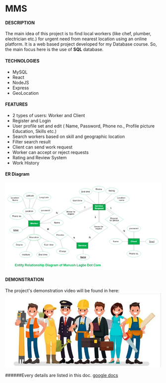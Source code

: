 # MMS
#### DESCRIPTION
The main idea of this project is to find local workers (like chef, plumber, electrician etc.) for urgent need from nearest location using an online platform. It is a web based project developed for my Database course. So, the main focus here is the use of __SQL__ database.
#### TECHNOLOGIES
- MySQL
- React
- NodeJS
- Express
- GeoLocation
#### FEATURES
- 2 types of users: Worker and Client
- Register and Login
- User profile set and edit ( Name, Password, Phone no., Profile picture Education, Skills etc.)
- Search workers based on skill and geographic location
- Filter search result
- Client can send work request
- Worker can accept or reject requests
- Rating and Review System
- Work History
#### ER Diagram
![ER Diagram](https://github.com/tithi-sust/Manush_Lagbe.Com/blob/main/icons/ER_Diagram.png?raw=true)
#### DEMONSTRATION
The project's demonstration video will be found in here: 
[![Video](https://github.com/tithi-sust/Manush_Lagbe.Com/blob/main/icons/Screenshot%20from%202022-03-16%2011-18-06.png?raw=true)](https://youtu.be/L_lgeAlNYsU)




######Every details are listed in this doc.
<a href="https://docs.google.com/document/d/1L73B_FTM0_hO6uaxNzzwqd2u9qm6KS1d9j1KXLWFLL8/edit?usp=sharing">google docs</a>

